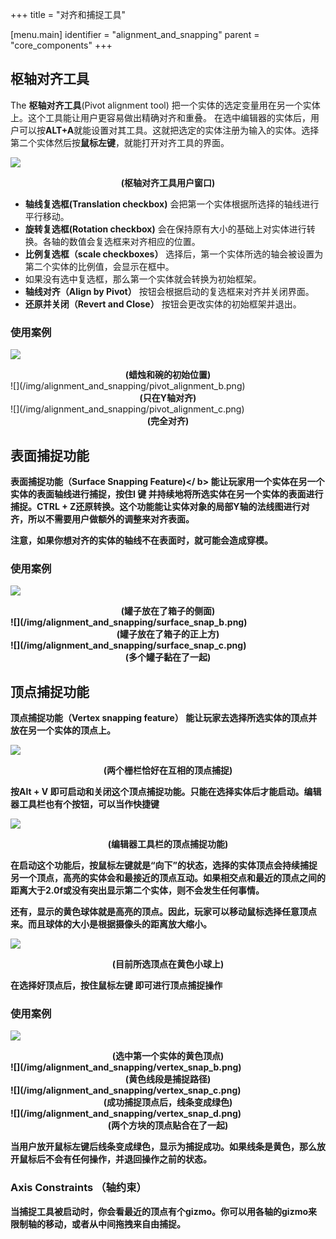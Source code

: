+++
title = "对齐和捕捉工具"

[menu.main]
identifier = "alignment_and_snapping"
parent = "core_components"
+++

## 枢轴对齐工具
The <b>枢轴对齐工具</b>(Pivot alignment tool) 把一个实体的选定变量用在另一个实体上。这个工具能让用户更容易做出精确对齐和重叠。
在选中编辑器的实体后，用户可以按<b>ALT+A</b>就能设置对其工具。这就把选定的实体注册为输入的实体。选择第二个实体然后按<b>鼠标左键</b>，就能打开对齐工具的界面。

![](/img/alignment_and_snapping/pivot_alignment_ui.png)
<center><b>(枢轴对齐工具用户窗口)</b></center>

* <b>轴线复选框(Translation checkbox)</b> 会把第一个实体根据所选择的轴线进行平行移动。
* <b>旋转复选框(Rotation checkbox)</b> 会在保持原有大小的基础上对实体进行转换。各轴的数值会复选框来对齐相应的位置。
* <b>比例复选框（scale checkboxes）</b> 选择后，第一个实体所选的轴会被设置为第二个实体的比例值，会显示在框中。
* 如果没有选中复选框，那么第一个实体就会转换为初始框架。
* <b>轴线对齐（Align by Pivot）</b> 按钮会根据启动的复选框来对齐并关闭界面。
* <b>还原并关闭（Revert and Close）</b> 按钮会更改实体的初始框架并退出。

### 使用案例
![](/img/alignment_and_snapping/pivot_alignment_a.png)
<center><b>(蜡烛和碗的初始位置)</b></center>
![](/img/alignment_and_snapping/pivot_alignment_b.png)
<center><b>(只在Y轴对齐)</b></center>
![](/img/alignment_and_snapping/pivot_alignment_c.png)
<center><b>(完全对齐)</b></center>

## 表面捕捉功能
<b>表面捕捉功能（Surface Snapping Feature)</ b> 能让玩家用一个实体在另一个实体的表面轴线进行捕捉，按住<b>I 键</b> 并持续地将所选实体在另一个实体的表面进行捕捉。<b>CTRL + Z</b>还原转换。这个功能能让实体对象的局部Y轴的法线图进行对齐，所以不需要用户做额外的调整来对齐表面。

注意，如果你想对齐的实体的轴线不在表面时，就可能会造成穿模。

### 使用案例
![](/img/alignment_and_snapping/surface_snap_a.png)
<center><b>(罐子放在了箱子的侧面)</b></center>
![](/img/alignment_and_snapping/surface_snap_b.png)
<center><b>(罐子放在了箱子的正上方)</b></center>
![](/img/alignment_and_snapping/surface_snap_c.png)
<center><b>(多个罐子黏在了一起)</b></center>

## 顶点捕捉功能
<b>顶点捕捉功能（Vertex snapping feature）</b> 能让玩家去选择所选实体的顶点并放在另一个实体的顶点上。

![](/img/alignment_and_snapping/vertex_snap_fence.png)
<center><b>(两个栅栏恰好在互相的顶点捕捉)</b></center>

按<b>Alt + V</b> 即可启动和关闭这个顶点捕捉功能。只能在选择实体后才能启动。编辑器工具栏也有个按钮，可以当作快捷键 

![](/img/alignment_and_snapping/vertex_snap_button.png)
<center><b>(编辑器工具栏的顶点捕捉功能)</b></center>

在启动这个功能后，<b>按鼠标左键就是“向下”的状态</b>，选择的实体顶点会持续捕捉另一个顶点，高亮的实体会和最接近的顶点互动。如果相交点和最近的顶点之间的距离大于2.0f或没有突出显示第二个实体，则不会发生任何事情。

还有，显示的黄色球体就是高亮的顶点。因此，玩家可以移动鼠标选择任意顶点来。而且球体的大小是根据摄像头的距离放大缩小。

![](/img/alignment_and_snapping/vertex_snap_cur_vertex.png)
<center><b>(目前所选顶点在黄色小球上)</b></center>

在选择好顶点后，<b>按住鼠标左键</b> 即可进行顶点捕捉操作
 
### 使用案例
![](/img/alignment_and_snapping/vertex_snap_a.png)
<center><b>(选中第一个实体的黄色顶点)</b></center>
![](/img/alignment_and_snapping/vertex_snap_b.png)
<center><b>(黄色线段是捕捉路径)</b></center>
![](/img/alignment_and_snapping/vertex_snap_c.png)
<center><b>(成功捕捉顶点后，线条变成绿色)</b></center>
![](/img/alignment_and_snapping/vertex_snap_d.png)
<center><b>(两个方块的顶点贴合在了一起)</b></center>

当用户放开鼠标左键后线条变成绿色，显示为捕捉成功。如果线条是黄色，那么放开鼠标后不会有任何操作，并退回操作之前的状态。

### Axis Constraints （轴约束）
当捕捉工具被启动时，你会看最近的顶点有个gizmo。你可以用各轴的gizmo来限制轴的移动，或者从中间拖拽来自由捕捉。
